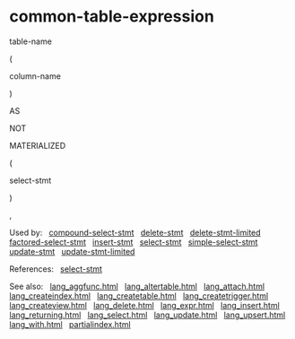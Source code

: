 # common\-table\-expression








table\-name





(





column\-name



)



AS

NOT

MATERIALIZED


(



select\-stmt



)




,




















  


Used by:   [compound\-select\-stmt](./compound-select-stmt.html)   [delete\-stmt](./delete-stmt.html)   [delete\-stmt\-limited](./delete-stmt-limited.html)   [factored\-select\-stmt](./factored-select-stmt.html)   [insert\-stmt](./insert-stmt.html)   [select\-stmt](./select-stmt.html)   [simple\-select\-stmt](./simple-select-stmt.html)   [update\-stmt](./update-stmt.html)   [update\-stmt\-limited](./update-stmt-limited.html)  

References:   [select\-stmt](./select-stmt.html)  

See also:   [lang\_aggfunc.html](../lang_aggfunc.html)   [lang\_altertable.html](../lang_altertable.html)   [lang\_attach.html](../lang_attach.html)   [lang\_createindex.html](../lang_createindex.html)   [lang\_createtable.html](../lang_createtable.html)   [lang\_createtrigger.html](../lang_createtrigger.html)   [lang\_createview.html](../lang_createview.html)   [lang\_delete.html](../lang_delete.html)   [lang\_expr.html](../lang_expr.html)   [lang\_insert.html](../lang_insert.html)   [lang\_returning.html](../lang_returning.html)   [lang\_select.html](../lang_select.html)   [lang\_update.html](../lang_update.html)   [lang\_upsert.html](../lang_upsert.html)   [lang\_with.html](../lang_with.html)   [partialindex.html](../partialindex.html)


